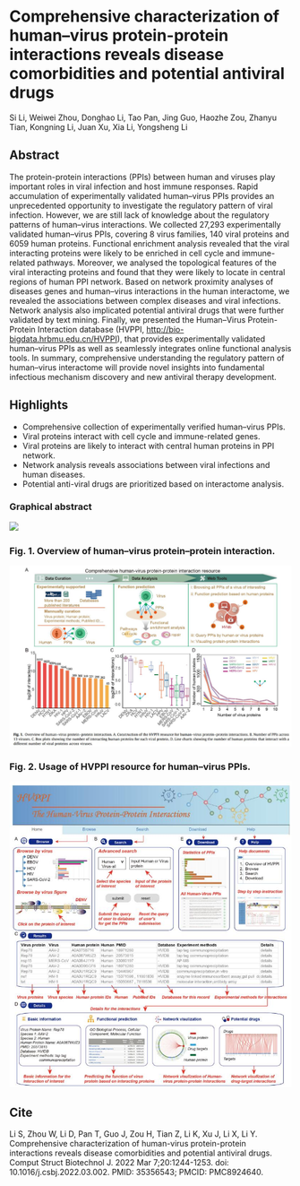 # Comprehensive characterization of human–virus protein-protein interactions reveals disease comorbidities and potential antiviral drugs
Si Li, Weiwei Zhou, Donghao Li, Tao Pan, Jing Guo, Haozhe Zou, Zhanyu Tian, Kongning Li, Juan Xu, Xia Li, Yongsheng Li

## Abstract
The protein-protein interactions (PPIs) between human and viruses play important roles in viral infection and host immune responses. Rapid accumulation of experimentally validated human–virus PPIs provides an unprecedented opportunity to investigate the regulatory pattern of viral infection. However, we are still lack of knowledge about the regulatory patterns of human–virus interactions. We collected 27,293 experimentally validated human–virus PPIs, covering 8 virus families, 140 viral proteins and 6059 human proteins. Functional enrichment analysis revealed that the viral interacting proteins were likely to be enriched in cell cycle and immune-related pathways. Moreover, we analysed the topological features of the viral interacting proteins and found that they were likely to locate in central regions of human PPI network. Based on network proximity analyses of diseases genes and human–virus interactions in the human interactome, we revealed the associations between complex diseases and viral infections. Network analysis also implicated potential antiviral drugs that were further validated by text mining. Finally, we presented the Human–Virus Protein-Protein Interaction database (HVPPI, http://bio-bigdata.hrbmu.edu.cn/HVPPI), that provides experimentally validated human–virus PPIs as well as seamlessly integrates online functional analysis tools. In summary, comprehensive understanding the regulatory pattern of human–virus interactome will provide novel insights into fundamental infectious mechanism discovery and new antiviral therapy development.

## Highlights

* Comprehensive collection of experimentally verified human–virus PPIs.
* Viral proteins interact with cell cycle and immune-related genes.
* Viral proteins are likely to interact with central human proteins in PPI network.
* Network analysis reveals associations between viral infections and human diseases.
* Potential anti-viral drugs are prioritized based on interactome analysis.

### Graphical abstract
![](https://ars.els-cdn.com/content/image/1-s2.0-S2001037022000770-ga1_lrg.jpg)
### Fig. 1. Overview of human–virus protein–protein interaction. 
![](https://github.com/ComputationalEpigeneticsLab/HVPPI/blob/main/figures/fig1.jpg)
### Fig. 2. Usage of HVPPI resource for human–virus PPIs.
![](https://github.com/ComputationalEpigeneticsLab/HVPPI/blob/main/figures/fig2.jpg)

## Cite
Li S, Zhou W, Li D, Pan T, Guo J, Zou H, Tian Z, Li K, Xu J, Li X, Li Y. Comprehensive characterization of human-virus protein-protein interactions reveals disease comorbidities and potential antiviral drugs. Comput Struct Biotechnol J. 2022 Mar 7;20:1244-1253. doi: 10.1016/j.csbj.2022.03.002. PMID: 35356543; PMCID: PMC8924640.
